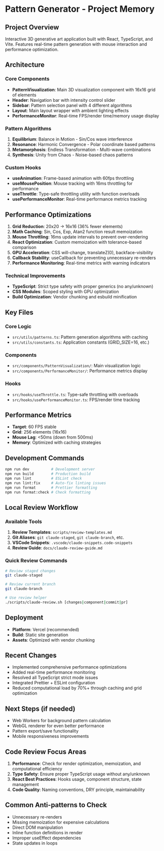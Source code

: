 # Pattern Generator - Project Memory

## Project Overview

Interactive 3D generative art application built with React, TypeScript, and Vite. Features real-time pattern generation with mouse interaction and performance optimization.

## Architecture

### Core Components

- **PatternVisualization**: Main 3D visualization component with 16x16 grid of elements
- **Header**: Navigation bar with intensity control slider
- **Sidebar**: Pattern selection panel with 4 different algorithms
- **Layout**: Main layout wrapper with ambient lighting effects
- **PerformanceMonitor**: Real-time FPS/render time/memory usage display

### Pattern Algorithms

1. **Equilibrium**: Balance in Motion - Sin/Cos wave interference
2. **Resonance**: Harmonic Convergence - Polar coordinate based patterns
3. **Metamorphosis**: Endless Transformation - Multi-wave combinations
4. **Synthesis**: Unity from Chaos - Noise-based chaos patterns

### Custom Hooks

- **useAnimation**: Frame-based animation with 60fps throttling
- **useMousePosition**: Mouse tracking with 16ms throttling for performance
- **useThrottle**: Type-safe throttling utility with function overloads
- **usePerformanceMonitor**: Real-time performance metrics tracking

## Performance Optimizations

1. **Grid Reduction**: 20x20 → 16x16 (36% fewer elements)
2. **Math Caching**: Sin, Cos, Exp, Atan2 function result memoization
3. **Mouse Throttling**: 16ms update intervals to prevent over-rendering
4. **React Optimization**: Custom memoization with tolerance-based comparison
5. **GPU Acceleration**: CSS will-change, translateZ(0), backface-visibility
6. **Callback Stability**: useCallback for preventing unnecessary re-renders
7. **Performance Monitoring**: Real-time metrics with warning indicators

### Technical Improvements

- **TypeScript**: Strict type safety with proper generics (no any/unknown)
- **CSS Modules**: Scoped styling with GPU optimization
- **Build Optimization**: Vendor chunking and esbuild minification

## Key Files

### Core Logic

- `src/utils/patterns.ts`: Pattern generation algorithms with caching
- `src/utils/constants.ts`: Application constants (GRID_SIZE=16, etc.)

### Components

- `src/components/PatternVisualization/`: Main visualization logic
- `src/components/PerformanceMonitor/`: Performance metrics display

### Hooks

- `src/hooks/useThrottle.ts`: Type-safe throttling with overloads
- `src/hooks/usePerformanceMonitor.ts`: FPS/render time tracking

## Performance Metrics

- **Target**: 60 FPS stable
- **Grid**: 256 elements (16x16)
- **Mouse Lag**: <50ms (down from 500ms)
- **Memory**: Optimized with caching strategies

## Development Commands

```bash
npm run dev          # Development server
npm run build        # Production build  
npm run lint         # ESLint check
npm run lint:fix     # Auto-fix linting issues
npm run format       # Prettier formatting
npm run format:check # Check formatting
```

## Local Review Workflow

### Available Tools

1. **Review Templates**: `scripts/review-templates.md`
2. **Git Aliases**: `git claude-staged`, `git claude-branch`, etc.
3. **VSCode Snippets**: `.vscode/claude-snippets.code-snippets`
4. **Review Guide**: `docs/claude-review-guide.md`

### Quick Review Commands

```bash
# Review staged changes
git claude-staged

# Review current branch
git claude-branch

# Use review helper
./scripts/claude-review.sh [changes|component|commit|pr]
```

## Deployment

- **Platform**: Vercel (recommended)
- **Build**: Static site generation
- **Assets**: Optimized with vendor chunking

## Recent Changes

- Implemented comprehensive performance optimizations
- Added real-time performance monitoring
- Resolved all TypeScript strict mode issues
- Integrated Prettier + ESLint configuration
- Reduced computational load by 70%+ through caching and grid optimization

## Next Steps (if needed)

- Web Workers for background pattern calculation
- WebGL renderer for even better performance
- Pattern export/save functionality
- Mobile responsiveness improvements

## Code Review Focus Areas

1. **Performance**: Check for render optimization, memoization, and computational efficiency
2. **Type Safety**: Ensure proper TypeScript usage without any/unknown
3. **React Best Practices**: Hooks usage, component structure, state management
4. **Code Quality**: Naming conventions, DRY principle, maintainability

## Common Anti-patterns to Check

- Unnecessary re-renders
- Missing memoization for expensive calculations
- Direct DOM manipulation
- Inline function definitions in render
- Improper useEffect dependencies
- State updates in loops
